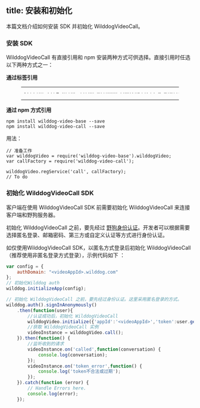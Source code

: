 title: 安装和初始化
---

本篇文档介绍如何安装 SDK 并初始化 WilddogVideoCall。

### 安装 SDK

WilddogVideoCall 有直接引用和 npm 安装两种方式可供选择。直接引用时任选以下两种方式之一：

**通过标签引用**

<figure class="highlight html"><table style='line-height:0.1'><tbody><tr><td class="code"><pre><div class="line"><span class="tag">&lt;<span class="name">script</span> <span class="attr">src</span>=<span class="string">&quot;<span>ht</span>tps://cdn.wilddog.com/sdk/js/<span class="media_web_v">2.0.0</span>/wilddog-video-call.js&quot;</span>&gt;</span><span class="undefined"></span><span class="tag">&lt;/<span class="name">script</span>&gt;</span></div></pre></td></tr></tbody></table></figure>

**通过 npm 方式引用**

```
npm install wilddog-video-base --save
npm install wilddog-video-call --save
```
用法：
```
// 准备工作
var wilddogVideo = require('wilddog-video-base').wilddogVideo;
var callFactory = require('wilddog-video-call');

wilddogVideo.regService('call', callFactory);
// To do
```

### 初始化 WilddogVideoCall SDK

客户端在使用 WilddogVideoCall SDK 前需要初始化 WilddogVideoCall 来连接客户端和野狗服务器。

初始化 WilddogVideoCall 之前，要先经过 [野狗身份认证](/auth/Web/index.html)。开发者可以根据需要选择匿名登录、邮箱密码、第三方或自定义认证等方式进行身份认证。

如仅使用WilddogVideoCall SDK，以匿名方式登录后初始化 WilddogVideoCall（推荐使用非匿名登录方式登录），示例代码如下 ：

```javascript
var config = {
    authDomain: "<videoAppId>.wilddog.com"
};
// 初始化Wilddog auth
wilddog.initializeApp(config);

// 初始化 WilddogVideoCall 之前，要先经过身份认证。这里采用匿名登录的方式。
wilddog.auth().signInAnonymously()
    .then(function(user){
        //认证成功后，初始化 WilddogVideoCall
        wilddogVideo.initialize({'appId':'<videoAppId>','token':user.getToken()});
        //获取 WilddogVideoCall 实例
        videoInstance = wilddogVideo.call();
    }).then(function() {
        //监听收到的请求
        videoInstance.on('called',function(conversation) {
            console.log(conversation);
        });
        videoInstance.on('token_error',function() {
            console.log('token不合法或过期');
        });
    }).catch(function (error) {
        // Handle Errors here.
        console.log(error);
    });
```

